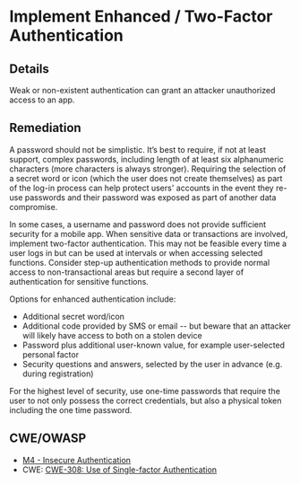 # Implement Enhanced / Two-Factor Authentication

## Details

Weak or non-existent authentication can grant an attacker unauthorized access to an app.

## Remediation

A password should not be simplistic. It’s best to require, if not at least support, complex passwords, including length of at least six alphanumeric characters (more characters is always stronger). Requiring the selection of a secret word or icon (which the user does not create themselves) as part of the log-in process can help protect users' accounts in the event they re-use passwords and their password was exposed as part of another data compromise.

In some cases, a username and password does not provide sufficient security for a mobile app. When sensitive data or transactions are involved, implement two-factor authentication. This may not be feasible every time a user logs in but can be used at intervals or when accessing selected functions. Consider step-up authentication methods to provide normal access to non-transactional areas but require a second layer of authentication for sensitive functions.

Options for enhanced authentication include:

* Additional secret word/icon
* Additional code provided by SMS or email -- but beware that an attacker will likely have access to both on a stolen device
* Password plus additional user-known value, for example user-selected personal factor
* Security questions and answers, selected by the user in advance (e.g. during registration)

For the highest level of security, use one-time passwords that require the user to not only possess the correct credentials, but also a physical token including the one time password.

## CWE/OWASP

 * [M4 - Insecure Authentication](https://www.owasp.org/index.php/Mobile_Top_10_2016-M4-Insecure_Authentication)
 * CWE: [CWE-308: Use of Single-factor Authentication](http://cwe.mitre.org/data/definitions/308.html)

